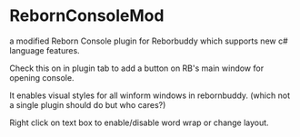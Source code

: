 # RebornConsoleMod
a modified Reborn Console plugin for Reborbuddy which supports new c# language features.

Check this on in plugin tab to add a button on RB's main window for opening console.

It enables visual styles for all winform windows in rebornbuddy. (which not a single plugin should do but who cares?)

Right click on text box to enable/disable word wrap or change layout.

